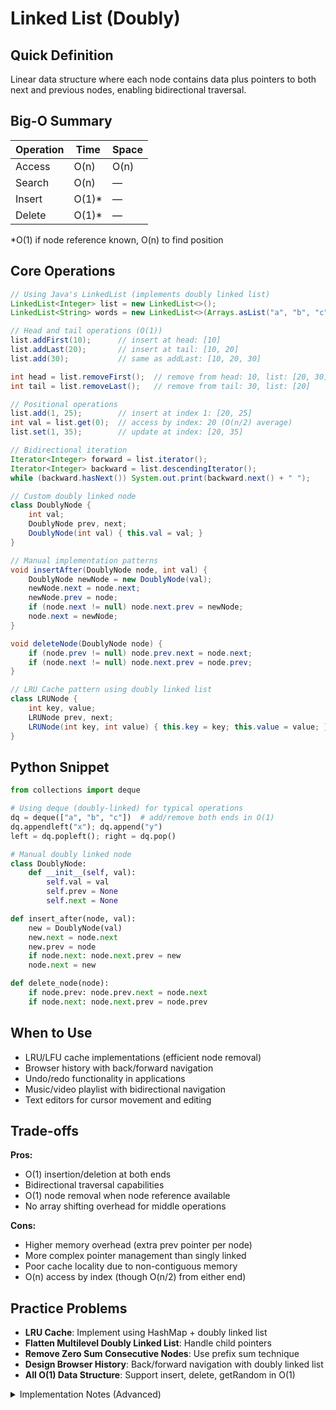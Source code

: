 # Linked List (Doubly)

## Quick Definition

Linear data structure where each node contains data plus pointers to both next and previous nodes, enabling bidirectional traversal.

## Big-O Summary

| Operation | Time | Space |
|-----------|------|-------|
| Access    | O(n) | O(n) |
| Search    | O(n) | — |
| Insert    | O(1)* | — |
| Delete    | O(1)* | — |
*O(1) if node reference known, O(n) to find position

## Core Operations

```java
// Using Java's LinkedList (implements doubly linked list)
LinkedList<Integer> list = new LinkedList<>();
LinkedList<String> words = new LinkedList<>(Arrays.asList("a", "b", "c"));

// Head and tail operations (O(1))
list.addFirst(10);      // insert at head: [10]
list.addLast(20);       // insert at tail: [10, 20]
list.add(30);           // same as addLast: [10, 20, 30]

int head = list.removeFirst();  // remove from head: 10, list: [20, 30]
int tail = list.removeLast();   // remove from tail: 30, list: [20]

// Positional operations
list.add(1, 25);        // insert at index 1: [20, 25]
int val = list.get(0);  // access by index: 20 (O(n/2) average)
list.set(1, 35);        // update at index: [20, 35]

// Bidirectional iteration
Iterator<Integer> forward = list.iterator();
Iterator<Integer> backward = list.descendingIterator();
while (backward.hasNext()) System.out.print(backward.next() + " ");

// Custom doubly linked node
class DoublyNode {
    int val;
    DoublyNode prev, next;
    DoublyNode(int val) { this.val = val; }
}

// Manual implementation patterns
void insertAfter(DoublyNode node, int val) {
    DoublyNode newNode = new DoublyNode(val);
    newNode.next = node.next;
    newNode.prev = node;
    if (node.next != null) node.next.prev = newNode;
    node.next = newNode;
}

void deleteNode(DoublyNode node) {
    if (node.prev != null) node.prev.next = node.next;
    if (node.next != null) node.next.prev = node.prev;
}

// LRU Cache pattern using doubly linked list
class LRUNode {
    int key, value;
    LRUNode prev, next;
    LRUNode(int key, int value) { this.key = key; this.value = value; }
}
```

## Python Snippet

```python
from collections import deque

# Using deque (doubly-linked) for typical operations
dq = deque(["a", "b", "c"])  # add/remove both ends in O(1)
dq.appendleft("x"); dq.append("y")
left = dq.popleft(); right = dq.pop()

# Manual doubly linked node
class DoublyNode:
    def __init__(self, val):
        self.val = val
        self.prev = None
        self.next = None

def insert_after(node, val):
    new = DoublyNode(val)
    new.next = node.next
    new.prev = node
    if node.next: node.next.prev = new
    node.next = new

def delete_node(node):
    if node.prev: node.prev.next = node.next
    if node.next: node.next.prev = node.prev
```

## When to Use

- LRU/LFU cache implementations (efficient node removal)
- Browser history with back/forward navigation
- Undo/redo functionality in applications
- Music/video playlist with bidirectional navigation
- Text editors for cursor movement and editing

## Trade-offs

**Pros:**

- O(1) insertion/deletion at both ends
- Bidirectional traversal capabilities
- O(1) node removal when node reference available
- No array shifting overhead for middle operations

**Cons:**

- Higher memory overhead (extra prev pointer per node)
- More complex pointer management than singly linked
- Poor cache locality due to non-contiguous memory
- O(n) access by index (though O(n/2) from either end)

## Practice Problems

- **LRU Cache**: Implement using HashMap + doubly linked list
- **Flatten Multilevel Doubly Linked List**: Handle child pointers
- **Remove Zero Sum Consecutive Nodes**: Use prefix sum technique
- **Design Browser History**: Back/forward navigation with doubly linked list
- **All O(1) Data Structure**: Support insert, delete, getRandom in O(1)

<details>
<summary>Implementation Notes (Advanced)</summary>

### Memory Layout

- **Node overhead**: Each node stores data + 2 pointers (16-24 bytes)
- **LinkedList**: Java's implementation includes size tracking and modCount
- **Cache performance**: Poor due to pointer chasing, but better than general tree structures

### Implementation Details

- **Sentinel nodes**: Many implementations use dummy head/tail for simpler logic
- **Circular vs linear**: Circular variants where tail.next = head, head.prev = tail
- **Thread safety**: Java's LinkedList is not thread-safe

### Optimization Techniques

- **Bidirectional search**: Access by index searches from nearest end (head or tail)
- **Node recycling**: Reuse node objects to reduce garbage collection
- **Batch operations**: Process multiple elements together when possible

### Common Patterns

- **Splice operations**: Move subsequences between lists efficiently
- **Cache implementations**: Doubly linked enables O(1) LRU operations
- **Deque simulation**: Use as double-ended queue with efficient end operations

</details>
